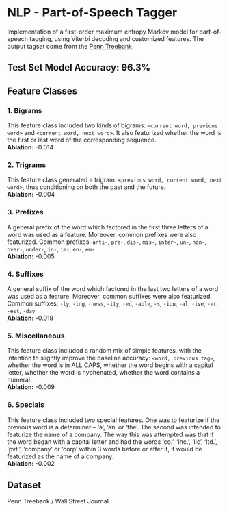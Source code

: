 # NLP - Part-of-Speech Tagger
Implementation of a first-order maximum entropy Markov model for part-of-speech tagging, using Viterbi decoding and customized features. The output tagset come from the [Penn Treebank](https://www.ling.upenn.edu/courses/Fall_2003/ling001/penn_treebank_pos.html).

## Test Set Model Accuracy: 96.3%

## Feature Classes
### 1. Bigrams
This feature class included two kinds of bigrams: `<current word, previous word>` and `<current word, next word>`. It also featurized whether the word is the first or last word of the corresponding sequence.
<br>**Ablation:** -0.014
### 2. Trigrams
This feature class generated a trigram: `<previous word, current word, next word>`, thus conditioning on both the past and the future.
<br>**Ablation:** -0.004
### 3. Prefixes
A general prefix of the word which factored in the first three letters of a word was used as a feature. Moreover, common prefixes were also featurized.
Common prefixes: `anti-`, `pre-`, `dis-`, `mis-`, `inter-`, `un-`, `non-`, `over-`, `under-`, `in-`, `im-`, `en-`, `em-`
<br>**Ablation:** -0.005
### 4. Suffixes
A general suffix of the word which factored in the last two letters of a word was used as a feature. Moreover, common suffixes were also featurized.
Common suffixes: `-ly`, `-ing`, `-ness`, `-ity`, `-ed`, `-able`, `-s`, `-ion`, `-al`, `-ive`, `-er`, `-est`, `-day`
<br>**Ablation:** -0.019
### 5. Miscellaneous
This feature class included a random mix of simple features, with the intention to slightly improve the baseline accuracy: `<word, previous tag>`, whether the word is in ALL CAPS, whether the word begins with a capital letter, whether the word is hyphenated, whether the word contains a numeral.
<br>**Ablation:** -0.009
### 6. Specials
This feature class included two special features. One was to featurize if the previous word is a determiner – ‘a’, ‘an’ or ‘the’. The second was intended to featurize the name of a company. The way this was attempted was that if the word began with a capital letter and had the words ‘co.’, ‘inc.’, ‘llc’, ‘ltd.’, ‘pvt.’, ‘company’ or ‘corp’ within 3 words before or after it, it would be featurized as the name of a company.
<br>**Ablation:** -0.002

## Dataset
Penn Treebank / Wall Street Journal

